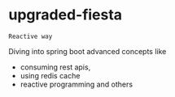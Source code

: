 # upgraded-fiesta

` Reactive way `

Diving into spring boot advanced concepts like

* consuming rest apis,
* using redis cache
* reactive programming  and others